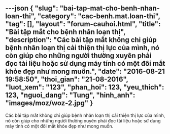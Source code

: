 ---json
{
    "slug": "bai-tap-mat-cho-benh-nhan-loan-thi",
    "category": "cac-benh.mat.loan-thi",
    "tag": [],
    "layout": "forum-cauhoi.html",
    "title": "Bài tập mắt cho bệnh nhân loạn thị",
    "description": "Các bài tập mắt không chỉ giúp bệnh nhân loạn thị cải thiện thị lực của mình, nó còn giúp cho những người thường xuyên phải đọc tài liệu hoặc sử dụng máy tính có một đôi mắt khỏe đẹp như mong muốn.",
    "date": "2016-08-21 19:58:50",
    "thoi_gian": "21-08-2016",
    "luot_xem": "123",
    "phan_hoi": 123,
    "yeu_thich": 123,
    "nguoi_dang": "Tung",
    "hinh_anh": "images/moz/woz-2.jpg"
}
---
Các bài tập mắt không chỉ giúp bệnh nhân loạn thị cải thiện thị lực của mình, nó còn giúp cho những người thường xuyên phải đọc tài liệu hoặc sử dụng máy tính có một đôi mắt khỏe đẹp như mong muốn.